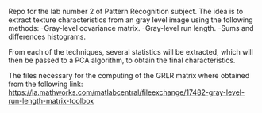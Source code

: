 Repo for the lab number 2 of Pattern Recognition subject.
The idea is to extract texture characteristics from an gray level image using
the following methods:
    -Gray-level covariance matrix.
    -Gray-level run length.
    -Sums and differences histograms.

From each of the techniques, several statistics will be extracted, which will then
be passed to a PCA algorithm, to obtain the final characteristics.

The files necessary for the computing of the GRLR matrix where obtained from the
following link:
    https://la.mathworks.com/matlabcentral/fileexchange/17482-gray-level-run-length-matrix-toolbox
